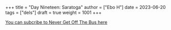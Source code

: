 +++
title = "Day Nineteen: Saratoga"
author = ["Ebo H"]
date = 2023-06-20
tags = ["dels"]
draft = true
weight = 1001
+++

[You can subcribe to Never Get Off The Bus here](https://never-get-off-the-bus.ghost.io/#/portal/)
